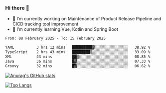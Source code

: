 ### Hi there 👋

- 🔭 I’m currently working on Maintenance of Product Release Pipeline and CICD tracking tool improvement
- 🌱 I’m currently learning Vue, Kotlin and Spring Boot

<!--START_SECTION:waka-->

```txt
From: 08 February 2025 - To: 15 February 2025

YAML          3 hrs 12 mins   █████████▓░░░░░░░░░░░░░░░   38.92 %
TypeScript    2 hrs 43 mins   ████████▒░░░░░░░░░░░░░░░░   33.09 %
XML           43 mins         ██▒░░░░░░░░░░░░░░░░░░░░░░   08.85 %
Java          36 mins         █▓░░░░░░░░░░░░░░░░░░░░░░░   07.33 %
Groovy        32 mins         █▓░░░░░░░░░░░░░░░░░░░░░░░   06.62 %
```

<!--END_SECTION:waka-->

[![Anurag's GitHub stats](https://github-readme-stats.vercel.app/api?username=yunhao981&show_icons=true&theme=solarized-dark)](https://github.com/anuraghazra/github-readme-stats)

[![Top Langs](https://github-readme-stats.vercel.app/api/top-langs/?username=yunhao981&theme=solarized-dark&layout=compact)](https://github.com/anuraghazra/github-readme-stats)

<!--
**yunhao981/yunhao981** is a ✨ _special_ ✨ repository because its `README.md` (this file) appears on your GitHub profile.

Here are some ideas to get you started:

- 🔭 I’m currently working on Maintenance of Release Pipeline and CICD tracking tool improvement
- 🌱 I’m currently learning Vue, Kotlin and Spring Boot
- 👯 I’m looking to collaborate on ...
- 🤔 I’m looking for help with ...
- 💬 Ask me about ...
- 📫 How to reach me: ...
- 😄 Pronouns: ...
- ⚡ Fun fact: ...
-->


